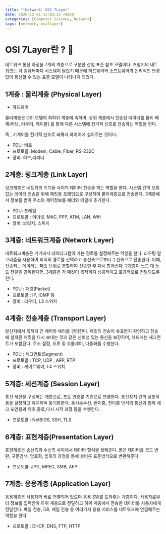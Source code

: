 ```yaml
---
title: "[Network] OSI 7Layer"
date: 2020-12-01 13:03:13 +0800
categories: [Computer Science, Network]
tags: [network, osi7layer]  
---
```


# OSI 7Layer란 ? 👀

네트워크 통신 과정을 7개의 계층으로 구분한 산업 표준 참조 모델이다. 초창기의 네트워크는 각 컴퓨터마다 시스템이 달랐기 때문에 하드웨어와 소프트웨어의 논리적인 변경없이 통신할 수 있는 표준 모델이 나타나게 되었다.

## 1계층 : 물리계층 (Physical Layer)

- 하드웨어

물리계층은 OSI 모델의 최하위 계층에 속하며, 상위 계층에서 전송된 데이터를 물리 매체(허브, 라우터, 케이블) 를 통해 다른 시스템에 전기적 신호를 전송하는 역할을 한다.

즉 , 기계어를 전기적 신호로 바꿔서 와이어에 실어주는 것이다.

- PDU: 비트
- 프로토콜: Modem, Cable, Fiber, RS-232C
- 장비: 허브,리피터

## 2계층: 링크계층 (Link Layer)

링크계층은 네트워크 기기들 사이의 데이터 전송을 하는 역할을 한다. 시스템 간의 오류 없는 데이터 전송을 위해 패킷을 프레임으로 구성하여 물리계층으로 전송한다. 3계층에서 정보를 받아 주소와 제어정보를 헤더와 테일에 추가한다.

- PDU: 프레임
- 프로토콜 : 이더넷, MAC, PPP, ATM, LAN, Wifi
- 장비: 브릿지, 스위치

## 3계층: 네트워크계층 (Network Layer)

네트워크계층은 기기에서 데이터그램이 가는 경로를 설정해주는 역할을 한다. 라우팅 알고리즘을 사용하여 최적의 경로를 선택하고 송신측으로부터 수신측으로 전송한다. 이때, 전송되는 데이터는 패킷 단위로 분할하여 전송한 후 다시 합쳐진다. 2계층이 노드 대 노드 전달을 감독한다면, 3계층은 각 패킷이 목적까지 성공적이고 효과적으로 전달되도록한다.

- PDU : 패킷(Packet)
- 프로토콜 : IP, ICMP 등
- 장비 : 라우터, L3 스위치

## 4계층: 전송계층 (Transport Layer)

발신지에서 목적지 간 제어와 에러를 관리한다. 패킷의 전송이 유효한지 확인하고 전송에 실패된 패킷을 다시 보내는 것과 같은 신뢰성 있는 통신을 보장하며, 헤드에는 세그먼트가 포함된다. 주소 설정, 오류 및 흐름제어, 다중화를 수행한다.

- PDU : 세그먼트(Segment)
- 프로토콜 : TCP, UDP , ARP, RTP
- 장비 : 게이트웨이, L4 스위치

## 5계층: 세션계층 (Session Layer)

통신 세션을 구성하는 계층으로, 포트 번호를 기반으로 연결한다. 통신장치 간의 상호작용을 설정하고 유지하며 동기화한다. 동시송수신, 반이중, 전이중 방식의 통신과 함께 체크 포인팅과 유후,종료,다시 시작 과정 등을 수행한다.

- 프로토콜 : NetBIOS, SSH, TLS

## 6계층: 표현계층(Presentation Layer)

표현계층은 송신측과 수신측 사이에서 데이터 형식을 정해준다. 받은 데이터를 코드 변환, 구문검색, 암호화, 압축의 과정을 통해 올바른 표준방식으로 변환해준다.

- 프로토콜: JPG, MPEG, SMB, AFP

## 7계층: 응용계층 (Application Layer)

응용계층은 사용자와 바로 연결되어 있으며 응용 SW를 도와주는 계층이다. 사용자로부터 정보를 입력받아 하위 계층으로 전달하고 하위 계층에서 전송한 데이터를 사용자에게 전달한다. 파일 전송, DB, 메일 전송 등 여러가지 응용 서비스를 네트워크에 연결해주는 역할을 한다.

- 프로토콜 : DHCP, DNS, FTP, HTTP